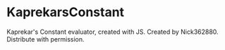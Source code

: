# KaprekarsConstant
Kaprekar's Constant evaluator, created with JS.
Created by Nick362880. Distribute with permission.
